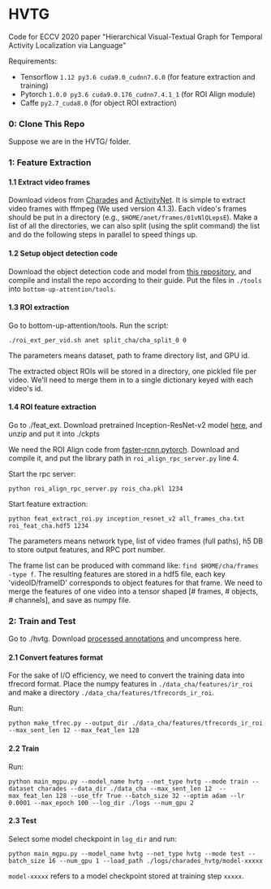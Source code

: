 # HVTG
Code for ECCV 2020 paper "Hierarchical Visual-Textual Graph for Temporal Activity Localization via Language"

Requirements:
* Tensorflow `1.12 py3.6 cuda9.0_cudnn7.6.0` (for feature extraction and training)
* Pytorch `1.0.0 py3.6 cuda9.0.176_cudnn7.4.1_1` (for ROI Align module)
* Caffe `py2.7_cuda8.0` (for object ROI extraction)

### 0: Clone This Repo
Suppose we are in the HVTG/ folder.

### 1: Feature Extraction

#### 1.1 Extract video frames
Download videos from [Charades](http://ai2-website.s3.amazonaws.com/data/Charades_v1.zip) and [ActivityNet](http://activity-net.org/download.html).
It is simple to extract video frames with ffmpeg (We used version 4.1.3). Each video's frames should be put in a directory (e.g., ``$HOME/anet/frames/01vNlQLepsE``).
Make a list of all the directories, we can also split (using the split command) the list and do the following steps in parallel to speed things up.

#### 1.2 Setup object detection code
Download the object detection code and model from [this repository](https://github.com/peteanderson80/bottom-up-attention),
and compile and install the repo according to their guide.
Put the files in ``./tools`` into ``bottom-up-attention/tools``.

#### 1.3 ROI extraction
Go to bottom-up-attention/tools.
Run the script:
```
./roi_ext_per_vid.sh anet split_cha/cha_split_0 0
```
The parameters means dataset, path to frame directory list, and GPU id.

The extracted object ROIs will be stored in a directory, one pickled file per video.
We'll need to merge them in to a single dictionary keyed with each video's id.

#### 1.4 ROI feature extraction
Go to ./feat\_ext.
Download pretrained Inception-ResNet-v2 model [here](https://github.com/tensorflow/models/tree/master/research/slim#Pretrained),
and unzip and put it into ./ckpts

We need the ROI Align code from [faster-rcnn.pytorch](https://github.com/jwyang/faster-rcnn.pytorch).
Download and compile it, and put the library path in ``roi_align_rpc_server.py`` line 4.

Start the rpc server:
```
python roi_align_rpc_server.py rois_cha.pkl 1234
```

Start feature extraction: 
```
python feat_extract_roi.py inception_resnet_v2 all_frames_cha.txt roi_feat_cha.hdf5 1234
```
The parameters means network type, list of video frames (full paths), h5 DB to store output features, and RPC port number.

The frame list can be produced with command like: ``find $HOME/cha/frames -type f``.
The resulting features are stored in a hdf5 file, each key 'videoID/frameID' corresponds to object features for that frame. 
We need to merge the features of one video into a tensor shaped [# frames, # objects, # channels], and save as numpy file.

### 2: Train and Test
Go to ./hvtg. Download [processed annotations](https://drive.google.com/file/d/1lQgHcnM6-Bw7aEVyvaLXDS0_EQNokqF_/view?usp=sharing) and uncompress here.

#### 2.1 Convert features format
For the sake of I/O efficiency, we need to convert the training data into tfrecord format.
Place the numpy features in ``./data_cha/features/ir_roi`` and make a directory ``./data_cha/features/tfrecords_ir_roi``.

Run:
```
python make_tfrec.py --output_dir ./data_cha/features/tfrecords_ir_roi  --max_sent_len 12 --max_feat_len 128
```

#### 2.2 Train
Run: 
```
python main_mgpu.py --model_name hvtg --net_type hvtg --mode train --dataset charades --data_dir ./data_cha --max_sent_len 12  --max_feat_len 128 --use_tfr True --batch_size 32 --optim adam --lr 0.0001 --max_epoch 100 --log_dir ./logs --num_gpu 2
```

#### 2.3 Test
Select some model checkpoint in ``log_dir`` and run:
```
python main_mgpu.py --model_name hvtg --net_type hvtg --mode test --batch_size 16 --num_gpu 1 --load_path ./logs/charades_hvtg/model-xxxxx
```

``model-xxxxx`` refers to a model checkpoint stored at training step ``xxxxx``.
